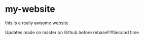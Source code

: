 <!-- @format -->

# my-website

this is a really awsome website


Updates made on master on Github before rebase!!!!!Second time
